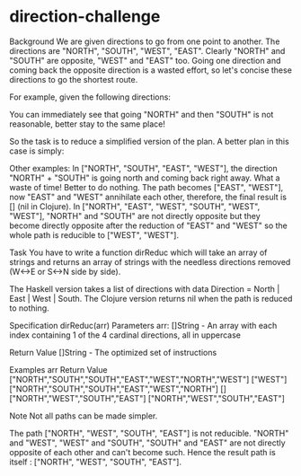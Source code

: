 # direction-challenge

Background
We are given directions to go from one point to another. The directions are "NORTH", "SOUTH", "WEST", "EAST". Clearly "NORTH" and "SOUTH" are opposite, "WEST" and "EAST" too. Going one direction and coming back the opposite direction is a wasted effort, so let's concise these directions to go the shortest route.

For example, given the following directions:

You can immediately see that going "NORTH" and then "SOUTH" is not reasonable, better stay to the same place!

So the task is to reduce a simplified version of the plan. A better plan in this case is simply:

Other examples:
In ["NORTH", "SOUTH", "EAST", "WEST"], the direction "NORTH" + "SOUTH" is going north and coming back right away. What a waste of time! Better to do nothing. The path becomes ["EAST", "WEST"], now "EAST" and "WEST" annihilate each other, therefore, the final result is [] (nil in Clojure).
In ["NORTH", "EAST", "WEST", "SOUTH", "WEST", "WEST"], "NORTH" and "SOUTH" are not directly opposite but they become directly opposite after the reduction of "EAST" and "WEST" so the whole path is reducible to ["WEST", "WEST"].

Task
You have to write a function dirReduc which will take an array of strings and returns an array of strings with the needless directions removed (W<->E or S<->N
side by side).

The Haskell version takes a list of directions with data Direction = North | East | West | South. The Clojure version returns nil when the path is reduced to nothing.

Specification
dirReduc(arr)
Parameters
arr: []String - An array with each index containing 1 of the 4 cardinal directions, all in uppercase

Return Value
[]String - The optimized set of instructions

Examples
arr Return Value
["NORTH","SOUTH","SOUTH","EAST","WEST","NORTH","WEST"] ["WEST"]
["NORTH","SOUTH","SOUTH","EAST","WEST","NORTH"] []
["NORTH","WEST","SOUTH","EAST"] ["NORTH","WEST","SOUTH","EAST"]

Note
Not all paths can be made simpler.

The path ["NORTH", "WEST", "SOUTH", "EAST"] is not reducible. "NORTH" and "WEST", "WEST" and "SOUTH", "SOUTH" and "EAST" are not directly opposite of each other and can't become such. Hence the result path is itself : ["NORTH", "WEST", "SOUTH", "EAST"].